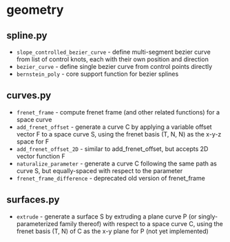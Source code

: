 # geometry

## spline.py
- `slope_controlled_bezier_curve` - define multi-segment bezier curve from list of control knots, each with their own position and direction
- `bezier_curve` - define single bezier curve from control points directly
- `bernstein_poly` - core support function for bezier splines

## curves.py
- `frenet_frame` - compute frenet frame (and other related functions) for a space curve
- `add_frenet_offset` - generate a curve C by applying a variable offset vector F to a space curve S, using the frenet basis (T, N, N) as the x-y-z space for F
- `add_frenet_offset_2D` - similar to add_frenet_offset, but accepts 2D vector function F
- `naturalize_parameter` - generate a curve C following the same path as curve S, but equally-spaced with respect to the parameter
- `frenet_frame_difference` - deprecated old version of frenet_frame

## surfaces.py
- `extrude` - generate a surface S by extruding a plane curve P (or singly-parameterized family thereof) with respect to a space curve C, using the frenet basis (T, N) of C as the x-y plane for P (not yet implemented)


